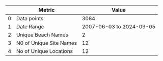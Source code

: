 |    | Metric                  | Value                    |
|----|-------------------------|--------------------------|
|  0 | Data points             | 3084                     |
|  1 | Date Range              | 2007-06-03 to 2024-09-05 |
|  2 | Unique Beach Names      | 2                        |
|  3 | N0 of Unique Site Names | 12                       |
|  4 | No of Unique Locations  | 12                       |